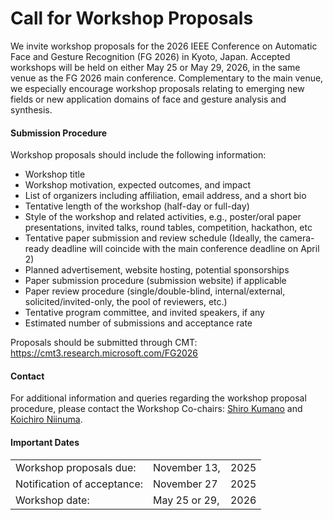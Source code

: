 # Call for Workshop Proposals

We invite workshop proposals for the 2026 IEEE Conference on Automatic Face and Gesture Recognition (FG 2026) in Kyoto, Japan. Accepted workshops will be held on either May 25 or May 29, 2026, in the same venue as the FG 2026 main conference. Complementary to the main venue, we especially encourage workshop proposals relating to emerging new fields or new application domains of face and gesture analysis and synthesis.


#### Submission Procedure

Workshop proposals should include the following information:
- Workshop title
- Workshop motivation, expected outcomes, and impact
- List of organizers including affiliation, email address, and a short bio
- Tentative length of the workshop (half-day or full-day)
- Style of the workshop and related activities, e.g., poster/oral paper presentations, invited talks, round tables, competition, hackathon, etc 
- Tentative paper submission and review schedule (Ideally, the camera-ready deadline will coincide with the main conference deadline on April 2)
- Planned advertisement, website hosting, potential sponsorships
- Paper submission procedure (submission website) if applicable
- Paper review procedure (single/double-blind, internal/external,
solicited/invited-only, the pool of reviewers, etc.)
- Tentative program committee, and invited speakers, if any
- Estimated number of submissions and acceptance rate

Proposals should be submitted through CMT:
https://cmt3.research.microsoft.com/FG2026


#### Contact

For additional information and queries regarding the workshop proposal procedure, please contact the Workshop Co-chairs: <a href="mailto:shiro.kumano@ntt.com">Shiro Kumano</a> and <a href="mailto:kniinuma@fujitsu.com">Koichiro Niinuma</a>.


#### Important Dates

||||
|:-|:-|:-|
| Workshop proposals due: | November 13, | 2025 |
| Notification of acceptance: | November 27 | 2025 |
| Workshop date: | May 25 or 29, | 2026 |